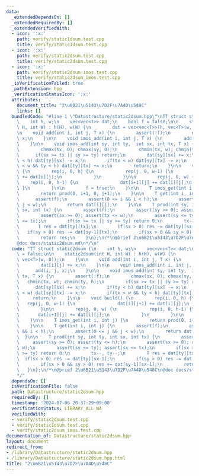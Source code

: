 ```yaml
---
data:
  _extendedDependsOn: []
  _extendedRequiredBy: []
  _extendedVerifiedWith:
  - icon: ':x:'
    path: verify/static1dsum.test.cpp
    title: verify/static1dsum.test.cpp
  - icon: ':x:'
    path: verify/static2dsum.test.cpp
    title: verify/static2dsum.test.cpp
  - icon: ':x:'
    path: verify/static2dsum_imos.test.cpp
    title: verify/static2dsum_imos.test.cpp
  _isVerificationFailed: true
  _pathExtension: hpp
  _verificationStatusIcon: ':x:'
  attributes:
    document_title: "2\u6B21\u5143\u7D2F\u7A4D\u548C"
    links: []
  bundledCode: "#line 1 \"Datastructure/static2dsum.hpp\"\nTT struct static2dsum {\n\
    \    int h, w;\n    vec<vec<T>> dat;\n    bool f = false;\n\n    static2dsum(int\
    \ H, int W) : h(H), w(W) {\n        dat = vec<vec<T>>(h, vec<T>(w, 0));\n    }\n\
    \n    void add(int i, int j, T x) {\n        assert(!f);\n        dat[i][j] +=\
    \ x;\n    }\n\n    void imos_add(int i, int j, T x) {\n        add(i, j, x);\n\
    \    }\n\n    void imos_add(int sy, int ty,  int sx, int tx, T x) {\n        assert(!f);\n\
    \        chmax(sx, 0); chmax(sy, 0);\n        chmin(tx, w); chmin(ty, h);\n  \
    \      if(sx >= tx || sy >= ty) return;\n        dat[sy][sx] += x;\n        if(ty\
    \ < h) dat[ty][sx] -= x;\n        if(tx < w) dat[sy][tx] -= x;\n        if(tx\
    \ < w && ty < h) dat[ty][tx] += x;\n        return;\n    }\n\n    void build()\
    \ {\n        rep(i, 0, h) {\n            rep(j, 0, w-1) {\n                dat[i][j+1]\
    \ += dat[i][j];\n            }\n        }\n\n        rep(j, 0, w) {\n        \
    \    rep(i, 0, h-1) {\n                dat[i+1][j] += dat[i][j];\n           \
    \ }\n        }\n\n        f = true;\n    }\n\n    T imos_get(int i, int j) {\n\
    \        return prod(0, i+1, 0, j+1);\n    }\n\n    T get(int i, int j) {\n  \
    \      assert(f);\n        assert(0 <= i && i < h);\n        assert(0 <= j &&\
    \ j < w);\n        return dat[i][j];\n    }\n\n    T prod(int sy, int ty, int\
    \ sx, int tx) {\n        assert(f);\n        assert(sy >= 0); assert(ty <= h);\n\
    \        assert(sx >= 0); assert(tx <= w);\n        assert(sy <= ty); assert(sx\
    \ <= tx);\n        if(sx >= tx || sy >= ty) return 0;\n        tx--, ty--;\n \
    \       T res = dat[ty][tx];\n        if(sx > 0) res -= dat[ty][sx-1];\n     \
    \   if(sy > 0) res -= dat[sy-1][tx];\n        if(sx > 0 && sy > 0) res += dat[sy-1][sx-1];\n\
    \        return res;\n    }\n};\n/*\n@brief 2\u6B21\u5143\u7D2F\u7A4D\u548C\n\
    @doc docs/static2dsum.md\n*/\n"
  code: "TT struct static2dsum {\n    int h, w;\n    vec<vec<T>> dat;\n    bool f\
    \ = false;\n\n    static2dsum(int H, int W) : h(H), w(W) {\n        dat = vec<vec<T>>(h,\
    \ vec<T>(w, 0));\n    }\n\n    void add(int i, int j, T x) {\n        assert(!f);\n\
    \        dat[i][j] += x;\n    }\n\n    void imos_add(int i, int j, T x) {\n  \
    \      add(i, j, x);\n    }\n\n    void imos_add(int sy, int ty,  int sx, int\
    \ tx, T x) {\n        assert(!f);\n        chmax(sx, 0); chmax(sy, 0);\n     \
    \   chmin(tx, w); chmin(ty, h);\n        if(sx >= tx || sy >= ty) return;\n  \
    \      dat[sy][sx] += x;\n        if(ty < h) dat[ty][sx] -= x;\n        if(tx\
    \ < w) dat[sy][tx] -= x;\n        if(tx < w && ty < h) dat[ty][tx] += x;\n   \
    \     return;\n    }\n\n    void build() {\n        rep(i, 0, h) {\n         \
    \   rep(j, 0, w-1) {\n                dat[i][j+1] += dat[i][j];\n            }\n\
    \        }\n\n        rep(j, 0, w) {\n            rep(i, 0, h-1) {\n         \
    \       dat[i+1][j] += dat[i][j];\n            }\n        }\n\n        f = true;\n\
    \    }\n\n    T imos_get(int i, int j) {\n        return prod(0, i+1, 0, j+1);\n\
    \    }\n\n    T get(int i, int j) {\n        assert(f);\n        assert(0 <= i\
    \ && i < h);\n        assert(0 <= j && j < w);\n        return dat[i][j];\n  \
    \  }\n\n    T prod(int sy, int ty, int sx, int tx) {\n        assert(f);\n   \
    \     assert(sy >= 0); assert(ty <= h);\n        assert(sx >= 0); assert(tx <=\
    \ w);\n        assert(sy <= ty); assert(sx <= tx);\n        if(sx >= tx || sy\
    \ >= ty) return 0;\n        tx--, ty--;\n        T res = dat[ty][tx];\n      \
    \  if(sx > 0) res -= dat[ty][sx-1];\n        if(sy > 0) res -= dat[sy-1][tx];\n\
    \        if(sx > 0 && sy > 0) res += dat[sy-1][sx-1];\n        return res;\n \
    \   }\n};\n/*\n@brief 2\u6B21\u5143\u7D2F\u7A4D\u548C\n@doc docs/static2dsum.md\n\
    */"
  dependsOn: []
  isVerificationFile: false
  path: Datastructure/static2dsum.hpp
  requiredBy: []
  timestamp: '2024-07-06 20:37:29+09:00'
  verificationStatus: LIBRARY_ALL_WA
  verifiedWith:
  - verify/static2dsum.test.cpp
  - verify/static1dsum.test.cpp
  - verify/static2dsum_imos.test.cpp
documentation_of: Datastructure/static2dsum.hpp
layout: document
redirect_from:
- /library/Datastructure/static2dsum.hpp
- /library/Datastructure/static2dsum.hpp.html
title: "2\u6B21\u5143\u7D2F\u7A4D\u548C"
---
```

